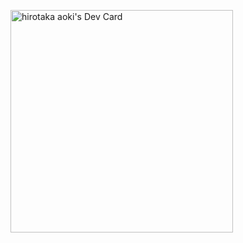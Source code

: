 <a href="https://app.daily.dev/penpen"><img src="https://api.daily.dev/devcards/v2/HT0I3gFvM7IOz3LR9F0Uj.png?r=olv" width="356" alt="hirotaka aoki's Dev Card"/></a>
<!--
**penny271/penny271** is a ✨ _special_ ✨ repository because its `README.md` (this file) appears on your GitHub profile.

Here are some ideas to get you started:

- 🔭 I’m currently working on ...
- 🌱 I’m currently learning ...
- 👯 I’m looking to collaborate on ...
- 🤔 I’m looking for help with ...
- 💬 Ask me about ...
- 📫 How to reach me: ...
- 😄 Pronouns: ...
- ⚡ Fun fact: ...
-->
